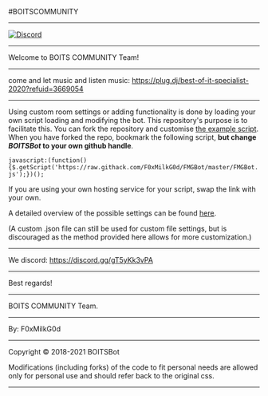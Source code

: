 #BOITSCOMMUNITY
___________________________________________________________________________________________________________________________________
[![Discord](https://img.shields.io/discord/450685330887016451.svg)](https://discord.gg/gT5yKk3vPA)
___________________________________________________________________________________________________________________________________
Welcome to BOITS COMMUNITY Team!
___________________________________________________________________________________________________________________________________
come and let music and listen music: https://plug.dj/best-of-it-specialist-2020?refuid=3669054
___________________________________________________________________________________________________________________________________
Using custom room settings or adding functionality is done by loading your own script loading and modifying the bot.
This repository's purpose is to facilitate this. You can fork the repository and customise [the example script](https://github.com/F0xMilkG0d/FMGBot/blob/master/FMGBot.js).
When you have forked the repo, bookmark the following script, __but change _BOITSBot_ to your own github handle__.

`javascript:(function(){$.getScript('https://raw.githack.com/F0xMilkG0d/FMGBot/master/FMGBot.js');})();`

If you are using your own hosting service for your script, swap the link with your own.

A detailed overview of the possible settings can be found [here](https://github.com/F0xMilkG0d/FMGBot/blob/master/settingsOverview.md).

(A custom .json file can still be used for custom file settings, but is discouraged as the method provided here allows for more customization.)
___________________________________________________________________________________________________________________________________
We discord: https://discord.gg/gT5yKk3vPA
___________________________________________________________________________________________________________________________________
Best regards!
___________________________________________________________________________________________________________________________________
BOITS COMMUNITY Team.
___________________________________________________________________________________________________________________________________
By: F0xMilkG0d
___________________________________________________________________________________________________________________________________
Copyright © 2018-2021 BOITSBot

Modifications (including forks) of the code to fit personal needs are allowed only for personal use and should refer back to the original css.
___________________________________________________________________________________________________________________________________
